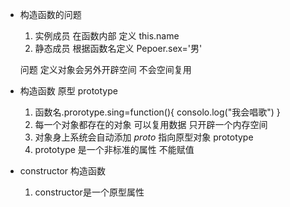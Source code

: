- 构造函数的问题 
  1. 实例成员  在函数内部 定义 this.name 
  2. 静态成员  根据函数名定义 Pepoer.sex='男'
    
    问题  定义对象会另外开辟空间 不会空间复用

- 构造函数 原型 prototype
    1. 函数名.prorotype.sing=function(){
        consolo.log("我会唱歌")
    }
    2. 每一个对象都存在的对象 可以复用数据  只开辟一个内存空间
    3. 对象身上系统会自动添加 _proto_ 指向原型对象 prototype
    4. prototype 是一个非标准的属性  不能赋值
- constructor 构造函数
    1. constructor是一个原型属性
